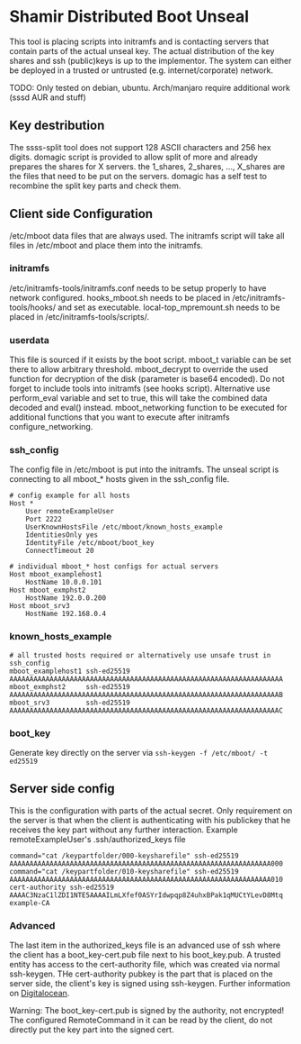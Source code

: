 # Shamir Distributed Boot Unseal

This tool is placing scripts into initramfs and is contacting servers that contain parts of the actual unseal key.
The actual distribution of the key shares and ssh (public)keys is up to the implementor.
The system can either be deployed in a trusted or untrusted (e.g. internet/corporate) network.

TODO: Only tested on debian, ubuntu. Arch/manjaro require additional work (sssd AUR and stuff)

## Key destribution
The ssss-split tool does not support 128 ASCII characters and 256 hex digits. domagic script is provided to allow split of more and already prepares the shares for X servers. the 1_shares, 2_shares, ..., X_shares are the files that need to be put on the servers.
domagic has a self test to recombine the split key parts and check them.

## Client side Configuration
/etc/mboot data files that are always used. The initramfs script will take all files in /etc/mboot and place them into the initramfs.

### initramfs
/etc/initramfs-tools/initramfs.conf needs to be setup properly to have network configured.
hooks_mboot.sh needs to be placed in /etc/initramfs-tools/hooks/ and set as executable.
local-top_mpremount.sh needs to be placed in /etc/initramfs-tools/scripts/.

### userdata
This file is sourced if it exists by the boot script. mboot_t variable can be set there to allow arbitrary threshold. mboot_decrypt to override the used function for decryption of the disk (parameter is base64 encoded). Do not forget to include tools into initramfs (see hooks script). Alternative use perform_eval variable and set to true, this will take the combined data decoded and eval() instead. mboot_networking function to be executed for additional functions that you want to execute after initramfs configure_networking.

### ssh_config
The config file in /etc/mboot is put into the initramfs. The unseal script is connecting to all mboot_* hosts given in the ssh_config file.
```
# config example for all hosts
Host *
    User remoteExampleUser
    Port 2222
    UserKnownHostsFile /etc/mboot/known_hosts_example
    IdentitiesOnly yes
    IdentityFile /etc/mboot/boot_key
    ConnectTimeout 20

# individual mboot_* host configs for actual servers
Host mboot_examplehost1
    HostName 10.0.0.101
Host mboot_exmphst2
    HostName 192.0.0.200
Host mboot_srv3
    HostName 192.168.0.4
```

### known_hosts_example
```
# all trusted hosts required or alternatively use unsafe trust in ssh_config
mboot_examplehost1 ssh-ed25519 AAAAAAAAAAAAAAAAAAAAAAAAAAAAAAAAAAAAAAAAAAAAAAAAAAAAAAAAAAAAAAAAAAAA
mboot_exmphst2     ssh-ed25519 AAAAAAAAAAAAAAAAAAAAAAAAAAAAAAAAAAAAAAAAAAAAAAAAAAAAAAAAAAAAAAAAAAAB
mboot_srv3         ssh-ed25519 AAAAAAAAAAAAAAAAAAAAAAAAAAAAAAAAAAAAAAAAAAAAAAAAAAAAAAAAAAAAAAAAAAAC
```

### boot_key
Generate key directly on the server via ```ssh-keygen -f /etc/mboot/ -t ed25519```

## Server side config
This is the configuration with parts of the actual secret. Only requirement on the server is that when the client is authenticating with his publickey that he receives the key part without any further interaction.
Example remoteExampleUser's .ssh/authorized_keys file
```
command="cat /keypartfolder/000-keysharefile" ssh-ed25519 AAAAAAAAAAAAAAAAAAAAAAAAAAAAAAAAAAAAAAAAAAAAAAAAAAAAAAAAAAAAAAAAA000
command="cat /keypartfolder/010-keysharefile" ssh-ed25519 AAAAAAAAAAAAAAAAAAAAAAAAAAAAAAAAAAAAAAAAAAAAAAAAAAAAAAAAAAAAAAAAA010
cert-authority ssh-ed25519 AAAAC3NzaC1lZDI1NTE5AAAAILmLXfef0ASYrIdwpqp8Z4uhxBPak1qMUCtYLevD8Mtq example-CA
```
### Advanced
The last item in the authorized_keys file is an advanced use of ssh where the client has a boot_key-cert.pub file next to his boot_key.pub. A trusted entity has access to the cert-authority file, which was created via normal ssh-keygen.
THe cert-authority pubkey is the part that is placed on the server side, the client's key is signed using ssh-keygen.
Further information on [Digitalocean](https://www.digitalocean.com/community/tutorials/how-to-create-an-ssh-ca-to-validate-hosts-and-clients-with-ubuntu).

Warning: The boot_key-cert.pub is signed by the authority, not encrypted! The configured RemoteCommand in it can be read by the client, do not directly put the key part into the signed cert.
